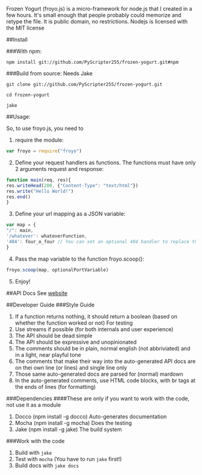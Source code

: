 Frozen Yogurt (froyo.js) is a micro-framework for node.js that I created in a few hours. It's small enough that people probably could memorize and retype the file. It is public domain, no restrictions. Nodejs is licensed with the MIT license

##Install

###With npm:
```
npm install git://github.com/PyScripter255/frozen-yogurt.git#npm
```

###Build from source:
Needs Jake

```
git clone git://github.com/PyScripter255/frozen-yogurt.git

cd frozen-yogurt

jake
```

##Usage:

So, to use froyo.js, you need to

1. require the module: 

```javascript
var froyo = require("froyo")
```
2. Define your request handlers as functions. The functions must have only 2 arguments request and response:

```javascript
function main(req, res){
res.writeHead(200, {"Content-Type": "text/html"})
res.write("Hello World!")
res.end()
}
```
3. Define your url mapping as a JSON variable:

```javascript
var map = {
"/": main,
'/whatever': whateverFunction,
'404': four_o_four // You can set an optional 404 handler to replace the built-in one
}
```
4. Pass the map variable to the function froyo.scoop():

```javascript
froyo.scoop(map, optionalPortVariable)
```
5. Enjoy!

##API Docs
See [website](http://pyscripter255.github.com/frozen-yogurt/)

##Developer Guide
###Style Guide
1. If a function returns nothing, it should return a boolean (based on whether the function worked or not) For testing
2. Use streams if possible (for both internals and user experience)
3. The API should be dead simple
4. The API should be expressive and unopinionated
5. The comments should be in plain, normal english (not abbriviated) and in a light, near playful tone
6. The comments that make their way into the auto-generated API docs are on thei own line (or lines) and single line only
7. Those same auto-generated docs are parsed for (normal) mardown
8. In the auto-generated comments, use HTML code blocks, with br tags at the ends of lines (for formatting)

###Dependencies
####These are only if you want to work with the code, not use it as a module
1. Docco (npm install -g docco) Auto-generates documentation
2. Mocha (npm install -g mocha) Does the testing
3. Jake (npm install -g jake) The build system

###Work with the code
1. Build with ```jake```
2. Test with ```mocha``` (You have to run ```jake``` first!)
3. Build docs with ```jake docs```

